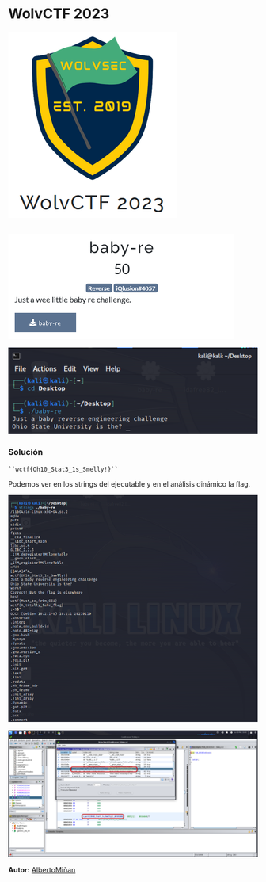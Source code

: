 # WolvCTF 2023
    
  
![](1wolv.png)
  
## 

    
![](2wolv.png)


![](4wolv.png)


### Solución
    
    ``wctf{Oh10_Stat3_1s_Smelly!}``
   
  Podemos ver en los strings del ejecutable y en el análisis dinámico la flag.


![](6baby-re.png)




![](5baby-re.png)



**Autor:** [AlbertoMiñan](https://github.com/albertominan)

